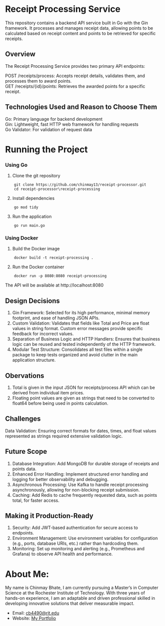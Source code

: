 # Receipt Processing Service

This repository contains a backend API service built in Go with the Gin framework. It processes and manages receipt data, allowing points to be calculated based on receipt content and points to be retrieved for specific receipts.

## Overview

The Receipt Processing Service provides two primary API endpoints:

POST /receipts/process: Accepts receipt details, validates them, and processes them to award points.\
GET /receipts/{id}/points: Retrieves the awarded points for a specific receipt.

## Technologies Used and Reason to Choose Them

Go: Primary language for backend development \
Gin: Lightweight, fast HTTP web framework for handling requests \
Go Validator: For validation of request data

# Running the Project

### Using Go

1. Clone the git repository
```
    git clone https://github.com/chinmay13/receipt-processor.git
    cd receipt-processor\receipt-processing
```
2. Install dependencies

```
    go mod tidy
```

3. Run the application

```
    go run main.go
```

### Using Docker

1. Build the Docker image

```
    docker build -t receipt-processing .
```

2. Run the Docker container

```
    docker run -p 8080:8080 receipt-processing
```

The API will be available at http://localhost:8080

## Design Decisions

1. Gin Framework: Selected for its high performance, minimal memory footprint, and ease of handling JSON APIs.
2. Custom Validation: Validates that fields like Total and Price are float values in string format. Custom error messages provide specific feedback for incorrect values.
3. Separation of Business Logic and HTTP Handlers: Ensures that business logic can be reused and tested independently of the HTTP framework.
4. Modular Test Structure: Consolidates all test files within a single package to keep tests organized and avoid clutter in the main application structure.

## Obervations

1. Total is given in the input JSON for receipts/process API which can be derived from individual item prices.
2. Floating point values are given as strings that need to be converted to float64 before being used in points calculation.

## Challenges

Data Validation: Ensuring correct formats for dates, times, and float values represented as strings required extensive validation logic.

## Future Scope

1. Database Integration: Add MongoDB for durable storage of receipts and points data.
2. Enhanced Error Handling: Implement structured error handling and logging for better observability and debugging.
3. Asynchronous Processing: Use Kafka to handle receipt processing asynchronously, allowing for non-blocking receipt submission.
4. Caching: Add Redis to cache frequently requested data, such as points total, for faster access.

## Making it Production-Ready

1. Security: Add JWT-based authentication for secure access to endpoints.
2. Environment Management: Use environment variables for configuration (e.g., ports, database URIs, etc.) rather than hardcoding them.
3. Monitoring: Set up monitoring and alerting (e.g., Prometheus and Grafana) to observe API health and performance.

# About Me:

My name is Chinmay Bhate, I am currently pursuing a Master’s in Computer Science at the Rochester Institute of Technology.
With three years of hands-on experience, I am an adaptable and driven professional skilled in developing innovative solutions that deliver measurable impact.

- Email: [cb4490@rit.edu](mailto:cb4490@rit.edu)
- Website: [My Portfolio](https://chinmay13.github.io/)
